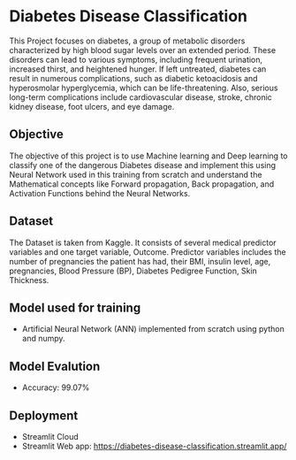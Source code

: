 # Diabetes Disease Classification

This Project focuses on diabetes, a group of metabolic disorders characterized by high blood sugar levels over an extended period. These disorders can lead to various symptoms, including frequent urination, increased thirst, and heightened hunger. If left untreated, diabetes can result in numerous complications, such as diabetic ketoacidosis and hyperosmolar hyperglycemia, which can be life-threatening. Also, serious long-term complications include cardiovascular disease, stroke, chronic kidney disease, foot ulcers, and eye damage.

## Objective 
The objective of this project is to use Machine learning and Deep learning to classify one of the dangerous Diabetes disease and implement this using Neural Network used in this training from scratch and understand the Mathematical concepts like Forward propagation, Back propagation, and Activation Functions behind the Neural Networks.

## Dataset 

The Dataset is taken from Kaggle. It consists of several medical predictor variables and one target variable, Outcome. Predictor variables includes the number of pregnancies the patient has had, their BMI, insulin level, age, pregnancies, Blood Pressure (BP), Diabetes Pedigree Function, Skin Thickness.

## Model used for training
- Artificial Neural Network (ANN) implemented from scratch using python and numpy.

## Model Evalution
- Accuracy: 99.07%

## Deployment 
-  Streamlit Cloud
-  Streamlit Web app: https://diabetes-disease-classification.streamlit.app/
